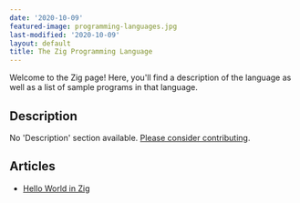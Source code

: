 ```yaml
---
date: '2020-10-09'
featured-image: programming-languages.jpg
last-modified: '2020-10-09'
layout: default
title: The Zig Programming Language
---
```


Welcome to the Zig page! Here, you'll find a description of the language as well as a list of sample programs in that language.

## Description

No 'Description' section available. [Please consider contributing](https://github.com/TheRenegadeCoder/sample-programs-website).

## Articles

- [Hello World in Zig](https://sampleprograms.io/projects/hello-world/zig)